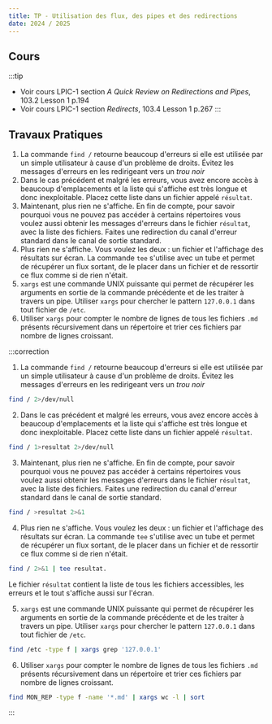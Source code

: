```yaml
---
title: TP - Utilisation des flux, des pipes et des redirections 
date: 2024 / 2025
---
```


## Cours

:::tip
- Voir cours LPIC-1 section _A Quick Review on Redirections and Pipes_, 103.2 Lesson 1 p.194
- Voir cours LPIC-1 section _Redirects_, 103.4 Lesson 1 p.267
:::

## Travaux Pratiques

1. La commande `find /` retourne beaucoup d'erreurs si elle est utilisée par un simple utilisateur à cause d'un problème de droits. Évitez les messages d'erreurs en les redirigeant vers un _trou noir_
2. Dans le cas précédent et malgré les erreurs, vous avez encore accès à beaucoup d'emplacements et la liste qui s'affiche est très longue et donc inexploitable. Placez cette liste dans un fichier appelé `résultat`.
3. Maintenant, plus rien ne s'affiche. En fin de compte, pour savoir pourquoi vous ne pouvez pas accéder à certains répertoires vous voulez aussi obtenir les messages d'erreurs dans le fichier `résultat`, avec la liste des fichiers. Faites une redirection du canal d'erreur standard dans le canal de sortie standard.
4. Plus rien ne s'affiche. Vous voulez les deux : un fichier et l'affichage des résultats sur écran. La commande `tee` s'utilise avec un tube et permet de récupérer un flux sortant, de le placer dans un fichier et de ressortir ce flux comme si de rien n'était.
5. `xargs` est une commande UNIX puissante qui permet de récupérer les arguments en sortie de la commande précédente et de les traiter à travers un pipe. Utiliser `xargs` pour chercher le pattern `127.0.0.1` dans tout fichier de `/etc`.
6. Utiliser `xargs` pour compter le nombre de lignes de tous les fichiers `.md` présents récursivement dans un répertoire et trier ces fichiers par nombre de lignes croissant.

:::correction
1. La commande `find /` retourne beaucoup d'erreurs si elle est utilisée par un simple utilisateur à cause d'un problème de droits. Évitez les messages d'erreurs en les redirigeant vers un _trou noir_

```sh
find / 2>/dev/null
```

2. Dans le cas précédent et malgré les erreurs, vous avez encore accès à beaucoup d'emplacements et la liste qui s'affiche est très longue et donc inexploitable. Placez cette liste dans un fichier appelé `résultat`.

```sh
find / 1>resultat 2>/dev/null
```

3. Maintenant, plus rien ne s'affiche. En fin de compte, pour savoir pourquoi vous ne pouvez pas accéder à certains répertoires vous voulez aussi obtenir les messages d'erreurs dans le fichier `résultat`, avec la liste des fichiers. Faites une redirection du canal d'erreur standard dans le canal de sortie standard.

```sh
find / >resultat 2>&1
```

4. Plus rien ne s'affiche. Vous voulez les deux : un fichier et l'affichage des résultats sur écran. La commande `tee` s'utilise avec un tube et permet de récupérer un flux sortant, de le placer dans un fichier et de ressortir ce flux comme si de rien n'était.

```sh
find / 2>&1 | tee resultat.
```

Le fichier `résultat` contient la liste de tous les fichiers accessibles, les erreurs et le tout s'affiche aussi sur l'écran.

5. `xargs` est une commande UNIX puissante qui permet de récupérer les arguments en sortie de la commande précédente et de les traiter à travers un pipe. Utiliser `xargs` pour chercher le pattern `127.0.0.1` dans tout fichier de `/etc`.

```sh
find /etc -type f | xargs grep '127.0.0.1'
```

6. Utiliser `xargs` pour compter le nombre de lignes de tous les fichiers `.md` présents récursivement dans un répertoire et trier ces fichiers par nombre de lignes croissant.

```sh
find MON_REP -type f -name '*.md' | xargs wc -l | sort
```
:::
